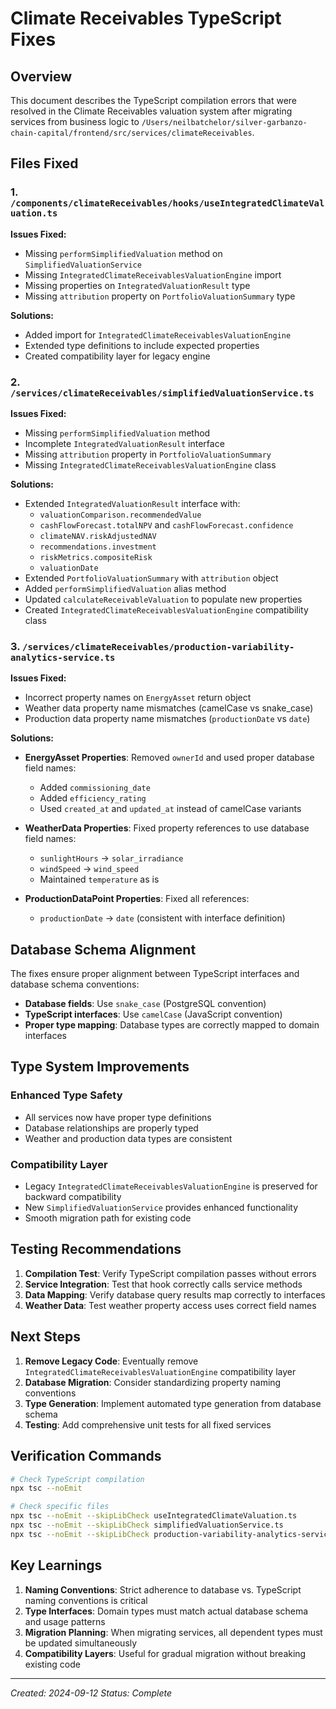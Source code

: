 # Climate Receivables TypeScript Fixes

## Overview

This document describes the TypeScript compilation errors that were resolved in the Climate Receivables valuation system after migrating services from business logic to `/Users/neilbatchelor/silver-garbanzo-chain-capital/frontend/src/services/climateReceivables`.

## Files Fixed

### 1. `/components/climateReceivables/hooks/useIntegratedClimateValuation.ts`

**Issues Fixed:**
- Missing `performSimplifiedValuation` method on `SimplifiedValuationService`
- Missing `IntegratedClimateReceivablesValuationEngine` import
- Missing properties on `IntegratedValuationResult` type
- Missing `attribution` property on `PortfolioValuationSummary` type

**Solutions:**
- Added import for `IntegratedClimateReceivablesValuationEngine`
- Extended type definitions to include expected properties
- Created compatibility layer for legacy engine

### 2. `/services/climateReceivables/simplifiedValuationService.ts`

**Issues Fixed:**
- Missing `performSimplifiedValuation` method 
- Incomplete `IntegratedValuationResult` interface
- Missing `attribution` property in `PortfolioValuationSummary`
- Missing `IntegratedClimateReceivablesValuationEngine` class

**Solutions:**
- Extended `IntegratedValuationResult` interface with:
  - `valuationComparison.recommendedValue`
  - `cashFlowForecast.totalNPV` and `cashFlowForecast.confidence`
  - `climateNAV.riskAdjustedNAV`
  - `recommendations.investment`
  - `riskMetrics.compositeRisk`
  - `valuationDate`
- Extended `PortfolioValuationSummary` with `attribution` object
- Added `performSimplifiedValuation` alias method
- Updated `calculateReceivableValuation` to populate new properties
- Created `IntegratedClimateReceivablesValuationEngine` compatibility class

### 3. `/services/climateReceivables/production-variability-analytics-service.ts`

**Issues Fixed:**
- Incorrect property names on `EnergyAsset` return object
- Weather data property name mismatches (camelCase vs snake_case)
- Production data property name mismatches (`productionDate` vs `date`)

**Solutions:**
- **EnergyAsset Properties**: Removed `ownerId` and used proper database field names:
  - Added `commissioning_date`
  - Added `efficiency_rating`
  - Used `created_at` and `updated_at` instead of camelCase variants

- **WeatherData Properties**: Fixed property references to use database field names:
  - `sunlightHours` → `solar_irradiance`
  - `windSpeed` → `wind_speed`
  - Maintained `temperature` as is

- **ProductionDataPoint Properties**: Fixed all references:
  - `productionDate` → `date` (consistent with interface definition)

## Database Schema Alignment

The fixes ensure proper alignment between TypeScript interfaces and database schema conventions:

- **Database fields**: Use `snake_case` (PostgreSQL convention)
- **TypeScript interfaces**: Use `camelCase` (JavaScript convention)
- **Proper type mapping**: Database types are correctly mapped to domain interfaces

## Type System Improvements

### Enhanced Type Safety
- All services now have proper type definitions
- Database relationships are properly typed
- Weather and production data types are consistent

### Compatibility Layer
- Legacy `IntegratedClimateReceivablesValuationEngine` is preserved for backward compatibility
- New `SimplifiedValuationService` provides enhanced functionality
- Smooth migration path for existing code

## Testing Recommendations

1. **Compilation Test**: Verify TypeScript compilation passes without errors
2. **Service Integration**: Test that hook correctly calls service methods
3. **Data Mapping**: Verify database query results map correctly to interfaces
4. **Weather Data**: Test weather property access uses correct field names

## Next Steps

1. **Remove Legacy Code**: Eventually remove `IntegratedClimateReceivablesValuationEngine` compatibility layer
2. **Database Migration**: Consider standardizing property naming conventions
3. **Type Generation**: Implement automated type generation from database schema
4. **Testing**: Add comprehensive unit tests for all fixed services

## Verification Commands

```bash
# Check TypeScript compilation
npx tsc --noEmit

# Check specific files
npx tsc --noEmit --skipLibCheck useIntegratedClimateValuation.ts
npx tsc --noEmit --skipLibCheck simplifiedValuationService.ts
npx tsc --noEmit --skipLibCheck production-variability-analytics-service.ts
```

## Key Learnings

1. **Naming Conventions**: Strict adherence to database vs. TypeScript naming conventions is critical
2. **Type Interfaces**: Domain types must match actual database schema and usage patterns
3. **Migration Planning**: When migrating services, all dependent types must be updated simultaneously
4. **Compatibility Layers**: Useful for gradual migration without breaking existing code

---
*Created: 2024-09-12*
*Status: Complete*
